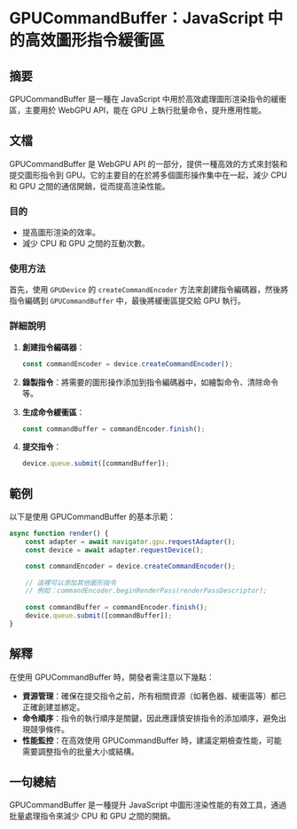 <!--
Meta Description: # GPUCommandBuffer：JavaScript 中的高效圖形指令緩衝區 ## 摘要 GPUCommandBuffer 是一種在 JavaScript 中用於高效處理圖形渲染指令的緩衝區，主要用於 WebGPU API，能在 GPU 上執行批量命令，提升應用性能。 ## 文檔 GPUCom...
Meta Keywords: gpucommandbuffer, javascript, gpu, const, commandencoder
-->

# GPUCommandBuffer：JavaScript 中的高效圖形指令緩衝區

## 摘要
GPUCommandBuffer 是一種在 JavaScript 中用於高效處理圖形渲染指令的緩衝區，主要用於 WebGPU API，能在 GPU 上執行批量命令，提升應用性能。

## 文檔
GPUCommandBuffer 是 WebGPU API 的一部分，提供一種高效的方式來封裝和提交圖形指令到 GPU。它的主要目的在於將多個圖形操作集中在一起，減少 CPU 和 GPU 之間的通信開銷，從而提高渲染性能。

### 目的
- 提高圖形渲染的效率。
- 減少 CPU 和 GPU 之間的互動次數。

### 使用方法
首先，使用 `GPUDevice` 的 `createCommandEncoder` 方法來創建指令編碼器，然後將指令編碼到 `GPUCommandBuffer` 中，最後將緩衝區提交給 GPU 執行。

### 詳細說明
1. **創建指令編碼器**：
   ```javascript
   const commandEncoder = device.createCommandEncoder();
   ```

2. **錄製指令**：將需要的圖形操作添加到指令編碼器中，如繪製命令、清除命令等。

3. **生成命令緩衝區**：
   ```javascript
   const commandBuffer = commandEncoder.finish();
   ```

4. **提交指令**：
   ```javascript
   device.queue.submit([commandBuffer]);
   ```

## 範例
以下是使用 GPUCommandBuffer 的基本示範：

```javascript
async function render() {
    const adapter = await navigator.gpu.requestAdapter();
    const device = await adapter.requestDevice();

    const commandEncoder = device.createCommandEncoder();
    
    // 這裡可以添加其他圖形指令
    // 例如：commandEncoder.beginRenderPass(renderPassDescriptor);
    
    const commandBuffer = commandEncoder.finish();
    device.queue.submit([commandBuffer]);
}
```

## 解釋
在使用 GPUCommandBuffer 時，開發者需注意以下幾點：

- **資源管理**：確保在提交指令之前，所有相關資源（如著色器、緩衝區等）都已正確創建並綁定。
- **命令順序**：指令的執行順序是關鍵，因此應謹慎安排指令的添加順序，避免出現競爭條件。
- **性能監控**：在高效使用 GPUCommandBuffer 時，建議定期檢查性能，可能需要調整指令的批量大小或結構。

## 一句總結
GPUCommandBuffer 是一種提升 JavaScript 中圖形渲染性能的有效工具，通過批量處理指令來減少 CPU 和 GPU 之間的開銷。